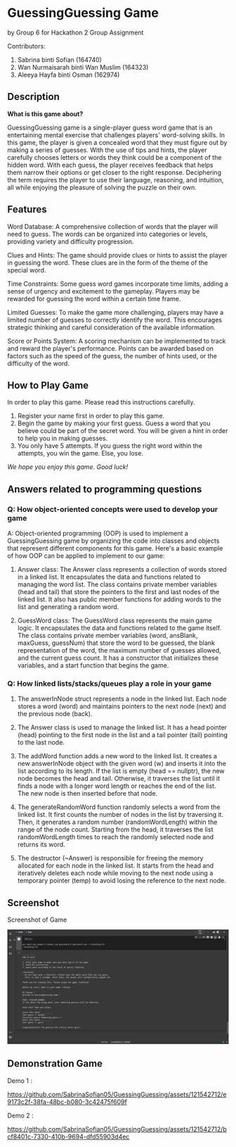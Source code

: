 # GuessingGuessing Game
by Group 6 for Hackathon 2 Group Assignment

Contributors: 
1. Sabrina binti Sofian (164740) 
2. Wan Nurmaisarah binti Wan Muslim (164323) 
3. Aleeya Hayfa binti Osman (162974)

## Description
**What is this game about?**

GuessingGuessing game is a single-player guess word game that is an entertaining mental exercise that challenges players' word-solving skills. In this game, the player is given a concealed word that they must figure out by making a series of guesses. With the use of tips and hints, the player carefully chooses letters or words they think could be a component of the hidden word. With each guess, the player receives feedback that helps them narrow their options or get closer to the right response. Deciphering the term requires the player to use their language, reasoning, and intuition, all while enjoying the pleasure of solving the puzzle on their own.

## Features

Word Database: A comprehensive collection of words that the player will need to guess. The words can be organized into categories or levels, providing variety and difficulty progression.

Clues and Hints: The game should provide clues or hints to assist the player in guessing the word. These clues are in the form of the theme of the special word.

Time Constraints: Some guess word games incorporate time limits, adding a sense of urgency and excitement to the gameplay. Players may be rewarded for guessing the word within a certain time frame.

Limited Guesses: To make the game more challenging, players may have a limited number of guesses to correctly identify the word. This encourages strategic thinking and careful consideration of the available information.

Score or Points System: A scoring mechanism can be implemented to track and reward the player's performance. Points can be awarded based on factors such as the speed of the guess, the number of hints used, or the difficulty of the word.

## How to Play Game

In order to play this game. Please read this instructions carefully. 
1. Register your name first in order to play this game.
2. Begin the game by making your first guess. Guess a word that you believe could be part of the secret word. You will be given a hint in order to help you in making guesses.
3. You only have 5 attempts. If you guess the right word within the attempts, you win the game. Else, you lose.

_We hope you enjoy this game. Good luck!_

## Answers related to programming questions

### Q: How object-oriented concepts were used to develop your game

A: Object-oriented programming (OOP) is used to implement a GuessingGuessing game by organizing the code into classes and objects that represent different components for this game. Here's a basic example of how OOP can be applied to implement to our game:

1. Answer class: The Answer class represents a collection of words stored in a linked list. It encapsulates the data and functions related to managing the word list. The class contains private member variables (head and tail) that store the pointers to the first and last nodes of the linked list. It also has public member functions for adding words to the list and generating a random word.

2. GuessWord class: The GuessWord class represents the main game logic. It encapsulates the data and functions related to the game itself. The class contains private member variables (word, ansBlank, maxGuess, guessNum) that store the word to be guessed, the blank representation of the word, the maximum number of guesses allowed, and the current guess count. It has a constructor that initializes these variables, and a start function that begins the game.

### Q: How linked lists/stacks/queues play a role in your game

1. The answerInNode struct represents a node in the linked list. Each node stores a word (word) and maintains pointers to the next node (next) and the previous node (back).

2. The Answer class is used to manage the linked list. It has a head pointer (head) pointing to the first node in the list and a tail pointer (tail) pointing to the last node.

3. The addWord function adds a new word to the linked list. It creates a new answerInNode object with the given word (w) and inserts it into the list according to its length. If the list is empty (head == nullptr), the new node becomes the head and tail. Otherwise, it traverses the list until it finds a node with a longer word length or reaches the end of the list. The new node is then inserted before that node.

4. The generateRandomWord function randomly selects a word from the linked list. It first counts the number of nodes in the list by traversing it. Then, it generates a random number (randomWordLength) within the range of the node count. Starting from the head, it traverses the list randomWordLength times to reach the randomly selected node and returns its word.

5. The destructor (~Answer) is responsible for freeing the memory allocated for each node in the linked list. It starts from the head and iteratively deletes each node while moving to the next node using a temporary pointer (temp) to avoid losing the reference to the next node.

## Screenshot
Screenshot of Game

![Screenshot of Game.](https://github.com/SabrinaSofian05/GuessingGuessing/blob/main/Screenshot%20of%20Game.png?raw=true)

## Demonstration Game

Demo 1 : 

https://github.com/SabrinaSofian05/GuessingGuessing/assets/121542712/e9173c2f-38fa-48bc-b080-3c42475f609f





Demo 2 :

https://github.com/SabrinaSofian05/GuessingGuessing/assets/121542712/bcf8401c-7330-410b-9694-dfd55903d4ec




